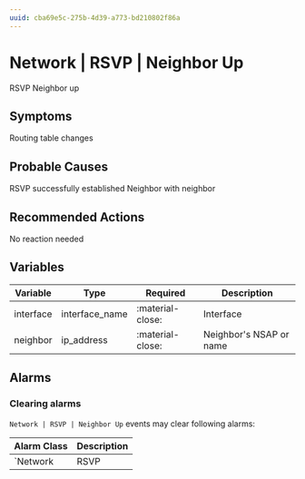```yaml
---
uuid: cba69e5c-275b-4d39-a773-bd210802f86a
---
```

# Network | RSVP | Neighbor Up

RSVP Neighbor up

## Symptoms

Routing table changes

## Probable Causes

RSVP successfully established Neighbor with neighbor

## Recommended Actions

No reaction needed

## Variables

Variable | Type | Required | Description
--- | --- | --- | ---
interface | interface_name | :material-close: | Interface
neighbor | ip_address | :material-close: | Neighbor's NSAP or name

## Alarms

### Clearing alarms

`Network | RSVP | Neighbor Up` events may clear following alarms:

Alarm Class | Description
--- | ---
`Network | RSVP | Neighbor Down` | dispose
